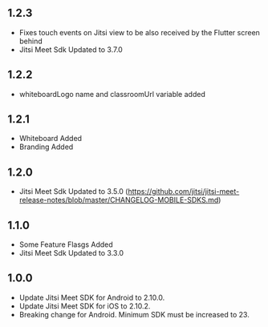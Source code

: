 ## 1.2.3
* Fixes touch events on Jitsi view to be also received by the Flutter screen behind
* Jitsi Meet Sdk Updated to 3.7.0

## 1.2.2
* whiteboardLogo name and classroomUrl variable added

## 1.2.1
* Whiteboard Added
* Branding Added

## 1.2.0
* Jitsi Meet Sdk Updated to 3.5.0 (https://github.com/jitsi/jitsi-meet-release-notes/blob/master/CHANGELOG-MOBILE-SDKS.md)

## 1.1.0
* Some Feature Flasgs Added
* Jitsi Meet Sdk Updated to 3.3.0

## 1.0.0
* Update Jitsi Meet SDK for Android to 2.10.0.
* Update Jitsi Meet SDK for iOS to 2.10.2.
* Breaking change for Android. Minimum SDK must be increased to 23.
